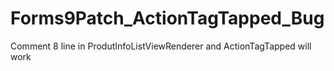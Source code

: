 # Forms9Patch_ActionTagTapped_Bug

Comment 8 line in ProdutInfoListViewRenderer and ActionTagTapped will work
